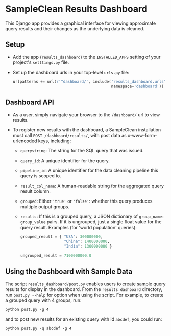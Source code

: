 SampleClean Results Dashboard
=============================

This Django app provides a graphical interface for viewing approximate query
results and their changes as the underlying data is cleaned.

Setup
-----

* Add the app (`results_dashboard`) to the `INSTALLED_APPS` setting of your project's 
  `setttings.py` file.

* Set up the dashboard urls in your top-level `urls.py` file:

    ```python
    urlpatterns += url(r'^dashboard/', include('results_dashboard.urls',
                                               namespace='dashboard'))
    ```

Dashboard API
------------

* As a user, simply navigate your browser to the `/dashboard/` url to view
  results.

* To register new results with the dashboard, a SampleClean installation must
  call `POST /dashboard/results/`, with post data as x-www-form-urlencoded keys,
  including:

  * `querystring`: The string for the SQL query that was issued.
  * `query_id`: A unique identifier for the query.
  * `pipeline_id`: A unique identifier for the data cleaning pipeline this query
    is scoped to.
  * `result_col_name`: A human-readable string for the aggregated query result
    column.
  * `grouped`: Either `'true'` or `'false'`: whether this query produces
    multiple output groups.
  * `results`: If this is a grouped query, a JSON dictionary of
    `group_name: group_value` pairs. If it is ungrouped, just a single float
    value for the query result. Examples (for 'world population' queries):

    ```python
    grouped_result = { "USA": 300000000,
                       "China": 1400000000,
                       "India": 1300000000 }

    ungrouped_result = 7100000000.0
    ````

Using the Dashboard with Sample Data
------------------------------------
The script `results_dashboard/post.py` enables users to create sample query results for display
in the dashboard. From the `results_dashboard` directory, run `post.py --help` for option when
using the script. For example, to create a grouped query with 4 groups, run:

```shell
python post.py -g 4
```

and to post new results for an existing query with id `abcdef`, you could run:

```shell
python post.py -q abcdef -g 4
```


  

